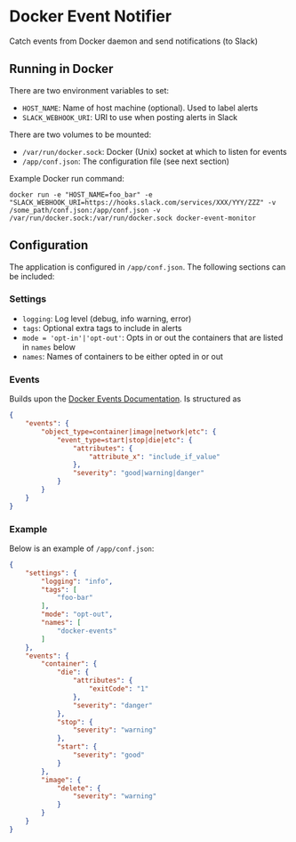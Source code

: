 # Docker Event Notifier

Catch events from Docker daemon and send notifications (to Slack)

## Running in Docker

There are two environment variables to set:

* `HOST_NAME`: Name of host machine (optional). Used to label alerts
* `SLACK_WEBHOOK_URI`: URI to use when posting alerts in Slack

There are two volumes to be mounted:

* `/var/run/docker.sock`: Docker (Unix) socket at which to listen for events
* `/app/conf.json`: The configuration file (see next section)

Example Docker run command:

`docker run -e "HOST_NAME=foo_bar" -e "SLACK_WEBHOOK_URI=https://hooks.slack.com/services/XXX/YYY/ZZZ" -v /some_path/conf.json:/app/conf.json -v /var/run/docker.sock:/var/run/docker.sock docker-event-monitor`

## Configuration

The application is configured in `/app/conf.json`. The following sections can be included:

### Settings
* `logging`: Log level (debug, info warning, error)
* `tags`: Optional extra tags to include in alerts
* `mode = 'opt-in'|'opt-out'`: Opts in or out the containers that are listed in `names` below
* `names`: Names of containers to be either opted in or out

### Events
Builds upon the [Docker Events Documentation](https://docs.docker.com/engine/reference/commandline/events/). Is structured as

```json
{
    "events": {
        "object_type=container|image|network|etc": {
            "event_type=start|stop|die|etc": {
                "attributes": {
                    "attribute_x": "include_if_value"
                },
                "severity": "good|warning|danger"
            }
        }
    }
}
```

### Example
Below is an example of `/app/conf.json`:

```json
{
    "settings": {
        "logging": "info",
        "tags": [
            "foo-bar"
        ],
        "mode": "opt-out",
        "names": [
            "docker-events"
        ]
    },
    "events": {
        "container": {
            "die": {
                "attributes": {
                    "exitCode": "1"
                },
                "severity": "danger"
            },
            "stop": {
                "severity": "warning"
            },
            "start": {
                "severity": "good"
            }
        },
        "image": {
            "delete": {
                "severity": "warning"
            }
        }
    }
}
```
